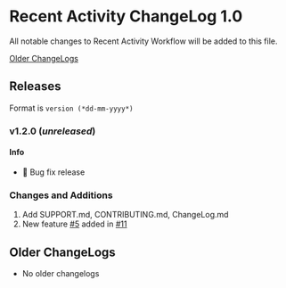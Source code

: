 # Recent Activity ChangeLog 1.0

All notable changes to Recent Activity Workflow will be added to this file.

[Older ChangeLogs](#older-changelogs)

## Releases

Format is `version (*dd-mm-yyyy*)`

### v1.2.0 (*unreleased*)

#### Info
 * 🐛 Bug fix release

### Changes and Additions
1. Add SUPPORT.md, CONTRIBUTING.md, ChangeLog.md
2. New feature [#5](https://github.com/Readme-Workflows/recent-activity/issues/5) added in [#11](https://github.com/Readme-Workflows/recent-activity/pull/11)

<h2><a name="older-changelogs">Older ChangeLogs</a></h2>

 * No older changelogs
